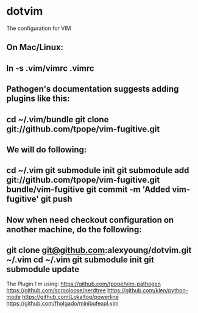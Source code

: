 dotvim
======

The configuration for VIM

On Mac/Linux:
------------------------------------------------------
ln -s .vim/vimrc .vimrc
------------------------------------------------------


Pathogen's documentation suggests adding plugins like this:
------------------------------------------------------
cd ~/.vim/bundle
git clone git://github.com/tpope/vim-fugitive.git
------------------------------------------------------

We will do following:
------------------------------------------------------
cd ~/.vim
git submodule init
git submodule add git://github.com/tpope/vim-fugitive.git bundle/vim-fugitive
git commit -m 'Added vim-fugitive'
git push
------------------------------------------------------

Now when need checkout configuration on another machine, do the following:
------------------------------------------------------
git clone git@github.com:alexyoung/dotvim.git ~/.vim
cd ~/.vim
git submodule init
git submodule update
------------------------------------------------------

The Plugin I'm using:
https://github.com/tpope/vim-pathogen
https://github.com/scrooloose/nerdtree
https://github.com/klen/python-mode
https://github.com/Lokaltog/powerline
https://github.com/fholgado/minibufexpl.vim
